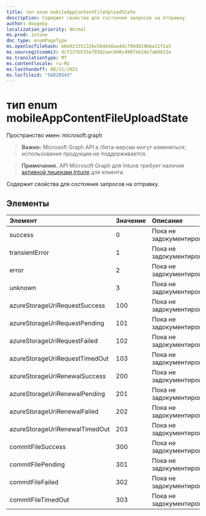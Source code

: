 ```yaml
---
title: тип enum mobileAppContentFileUploadState
description: Содержит свойства для состояния запросов на отправку.
author: dougeby
localization_priority: Normal
ms.prod: intune
doc_type: enumPageType
ms.openlocfilehash: b8e021551326e5b46e0aa4dc79dd819b6e21f1a5
ms.sourcegitcommit: dcf237b515e70302aec0d0c490feb1de7a60613e
ms.translationtype: MT
ms.contentlocale: ru-RU
ms.lasthandoff: 08/31/2021
ms.locfileid: "58820543"
---
```

# <a name="mobileappcontentfileuploadstate-enum-type"></a>тип enum mobileAppContentFileUploadState

Пространство имен: microsoft.graph

> **Важно:** Microsoft Graph API в /бета-версии могут изменяться; использование продукции не поддерживается.

> **Примечание.** API Microsoft Graph для Intune требует наличия [активной лицензии Intune](https://go.microsoft.com/fwlink/?linkid=839381) для клиента.

Содержит свойства для состояния запросов на отправку.

## <a name="members"></a>Элементы
|Элемент|Значение|Описание|
|:---|:---|:---|
|success|0|Пока не задокументировано.|
|transientError|1|Пока не задокументировано.|
|error|2|Пока не задокументировано.|
|unknown|3|Пока не задокументировано.|
|azureStorageUriRequestSuccess|100|Пока не задокументировано.|
|azureStorageUriRequestPending|101|Пока не задокументировано.|
|azureStorageUriRequestFailed|102|Пока не задокументировано.|
|azureStorageUriRequestTimedOut|103|Пока не задокументировано.|
|azureStorageUriRenewalSuccess|200|Пока не задокументировано.|
|azureStorageUriRenewalPending|201|Пока не задокументировано.|
|azureStorageUriRenewalFailed|202|Пока не задокументировано.|
|azureStorageUriRenewalTimedOut|203|Пока не задокументировано.|
|commitFileSuccess|300|Пока не задокументировано.|
|commitFilePending|301|Пока не задокументировано.|
|commitFileFailed|302|Пока не задокументировано.|
|commitFileTimedOut|303|Пока не задокументировано.|



